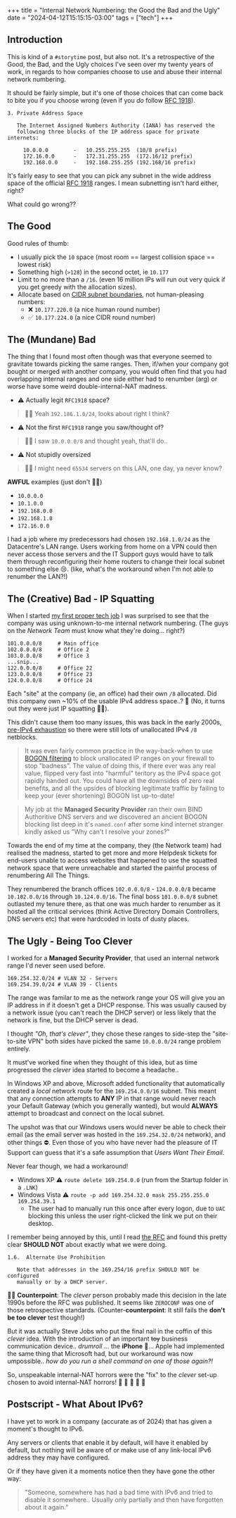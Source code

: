 +++
title = "Internal Network Numbering: the Good the Bad and the Ugly"
date = "2024-04-12T15:15:15-03:00"
tags = ["tech"]
+++

## Introduction

This is kind of a `#storytime` post, but also not. It's a retrospective of the Good, the Bad, and the Ugly choices I've seen over my twenty years of work, in regards to how companies choose to use and abuse their internal network numbering.

It should be fairly simple, but it's one of those choices that can come back to bite you if you choose wrong (even if you *do* follow [RFC 1918](https://datatracker.ietf.org/doc/html/rfc1918#section-3)).

```
3. Private Address Space

   The Internet Assigned Numbers Authority (IANA) has reserved the
   following three blocks of the IP address space for private internets:

     10.0.0.0        -   10.255.255.255  (10/8 prefix)
     172.16.0.0      -   172.31.255.255  (172.16/12 prefix)
     192.168.0.0     -   192.168.255.255 (192.168/16 prefix)
```

It's fairly easy to see that you can pick any subnet in the wide address space of the official [RFC 1918](https://datatracker.ietf.org/doc/html/rfc1918) ranges. I mean subnetting isn't hard either, right?

What could go wrong??

## The Good

Good rules of thumb:

* I usually pick the `10` space (most room == largest collision space == lowest risk)
* Something high (`>128`) in the second octet, ie `10.177`
* Limit to no more than a `/16`. (even 16 million IPs will run out very quick if you get greedy with the allocation sizes).
* Allocate based on [CIDR subnet boundaries](https://en.wikipedia.org/wiki/Classless_Inter-Domain_Routing), not human-pleasing numbers:
    * :x: `10.177.220.0` (a nice human round number) 
    * :white_check_mark: `10.177.224.0` (a nice CIDR round number)

## The (Mundane) Bad

The thing that I found most often though was that everyone seemed to gravitate towards picking the same ranges. Then, if/when your company got bought or merged with another company, you would often find that you had overlapping internal ranges and one side either had to renumber (arg) or worse have some weird double-internal-NAT madness.

* :warning: Actually legit `RFC1918` space?
> :woman_shrugging: Yeah `192.186.1.0/24`, looks about right I think?
* :warning: Not the first `RFC1918` range you saw/thought of?
> :woman_shrugging: I saw `10.0.0.0/8` and thought yeah, that'll do..
* :warning: Not stupidly oversized 
> :woman_shrugging: I might need `65534` servers on this LAN, one day, ya never know?

**AWFUL** examples (just don't :no_good_woman:)

* `10.0.0.0`
* `10.1.0.0`
* `192.168.0.0`
* `192.168.1.0`
* `172.16.0.0`

I had a job where my predecessors had chosen `192.168.1.0/24` as the Datacentre's LAN range. Users working from home on a VPN could then never access those servers and the IT Support guys would have to talk them through reconfiguring their home routers to change their local subnet to something else :cry:. (like, what's the workaround when I'm not able to renumber the LAN?!)

## The (Creative) Bad - IP Squatting

When I started [my first proper tech job](/blog/2024/04/story-time-first-tech-job/) I was surprised to see that the company was using unknown-to-me internal network numbering. (The guys on the *Network Team* must know what they're doing... right?)

```
101.0.0.0/8     # Main office
102.0.0.0/8     # Office 2
103.0.0.0/8     # Office 3
...snip...
122.0.0.0/8     # Office 22
123.0.0.0/8     # Office 23
124.0.0.0/8     # Office 24
```

Each "site" at the company (ie, an office) had their own `/8` allocated. Did this company own ~10% of the usable IPv4 address space..? :thinking: (No, it turns out they were just IP squatting :woman_facepalming:).

This didn't cause them too many issues, this was back in the early 2000s, [pre-IPv4 exhaustion](https://en.wikipedia.org/wiki/IPv4_address_exhaustion#Exhaustion_dates_and_impact) so there were still lots of unallocated IPv4 `/8` netblocks.

> It was even fairly common practice in the way-back-when to use [BOGON filtering](https://en.wikipedia.org/wiki/Bogon_filtering) to block unallocated IP ranges on your firewall to stop "badness". The value of doing this, if there ever was any real value, flipped very fast into "harmful" teritory as the IPv4 space got rapidly handed out. You could have all the downsides of zero real benefits, and all the upsides of blocking legitimate traffic by failing to keep your (ever shortening) BOGON list up-to-date!

> My job at the **Managed Security Provider** ran their own BIND Authoritive DNS servers and we discovered an ancient BOGON blocking list deep in it's `named.conf` after some kind internet stranger kindly asked us "Why can't I resolve your zones?"

Towards the end of my time at the company, they (the Network team) had realised the madness, started to get more and more Helpdesk tickets for end-users unable to access websites that happened to use the squatted network space that were unreachable and started the painful process of renumbering All The Things.

They renumbered the branch offices `102.0.0.0/8` - `124.0.0.0/8` became `10.102.0.0/16` through `10.124.0.0/16`. The final boss `101.0.0.0/8` subnet outlasted my tenure there, as that one was much harder to renumber as it hosted all the critical services (think Active Directory Domain Controllers, DNS servers etc) that were hardcoded in losts of dusty places.

## The Ugly - Being Too Clever

I worked for a **Managed Security Provider**, that used an internal network range I'd never seen used before.

```shell
169.254.32.0/24 # VLAN 32 - Servers
169.254.39.0/24 # VLAN 39 - Clients
```

The range was familar to me as the network range your OS will give you an IP address in if it doesn't get a DHCP response. This was usually caused by a network issue (you can't reach the DHCP server) or less likely that the network is fine, but the DHCP server is dead.

I thought *"Oh, that's clever"*, they chose these ranges to side-step the "site-to-site VPN" both sides have picked the same `10.0.0.0/24` range problem entirely.

It must've worked fine when they thought of this idea, but as time progressed the *clever* idea started to become a headache..

In Windows XP and above, Microsoft added functionality that automatically created a *local* network route for the `169.254.0.0/16` subnet. This meant that any connection attempts to **ANY** IP in that range would never reach your Default Gateway (which you generally wanted), but would **ALWAYS** attempt to broadcast and connect on the local subnet.

The upshot was that our Windows users would never be able to check their email (as the email server was hosted in the `169.254.32.0/24` network), and other things :no_entry:. Even those of you who have never had the pleasure of IT Support can guess that it's a safe assumption that *Users Want Their Email*.

Never fear though, we had a workaround!

* Windows XP :warning: `route delete 169.254.0.0` (run from the Startup folder in a `.LNK`)
* Windows Vista :warning: `route -p add 169.254.32.0 mask 255.255.255.0 169.254.39.1`
    * The user had to manually run this once after every logon, due to `UAC` blocking this unless the user right-clicked the link we put on their desktop.

I remember being annoyed by this, until I read [the RFC](https://datatracker.ietf.org/doc/html/rfc3927#section-1.6) and found this pretty clear **SHOULD NOT** about exactly what we were doing.

```
1.6.  Alternate Use Prohibition

   Note that addresses in the 169.254/16 prefix SHOULD NOT be configured
   manually or by a DHCP server.
```

:tipping_hand_woman: **Counterpoint**: The *clever* person probably made this decision in the late 1990s before the RFC was published. It seems like `ZEROCONF` was one of those retrospective standards. (Counter-**counterpoint**: It still fails the **don't be too clever** test though!)

But it was actually Steve Jobs who put the final nail in the coffin of this *clever* idea. With the introduction of an important ~~toy~~ business communication device.. *drumroll* ... the **iPhone** :iphone:... Apple had implemented the same thing that Microsoft had, but our workaround was now umpossible.. *how do you run a shell command on one of those again?!*

So, unspeakable internal-NAT horrors were the "fix" to the *clever* set-up chosen to avoid internal-NAT horrors!  :clap: :clap: :clap: :clap: :clap:

## Postscript - What About IPv6?

I have yet to work in a company (accurate as of 2024) that has given a moment's thought to IPv6.

Any servers or clients that enable it by default, will have it enabled by default, but nothing will be aware of or make use of any link-local IPv6 address they may have configured.

Or if they have given it a moments notice then they have gone the other way:

> "Someone, somewhere has had a bad time with IPv6 and tried to disable it somewhere.. Usually only partially and then have forgotten about it again."
